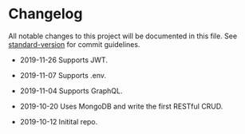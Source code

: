 # Changelog

All notable changes to this project will be documented in this file. See [standard-version](https://github.com/conventional-changelog/standard-version) for commit guidelines.

- 2019-11-26 Supports JWT.

- 2019-11-07 Supports .env.

- 2019-11-04 Supports GraphQL.

- 2019-10-20 Uses MongoDB and write the first RESTful CRUD.

- 2019-10-12 Initital repo.
